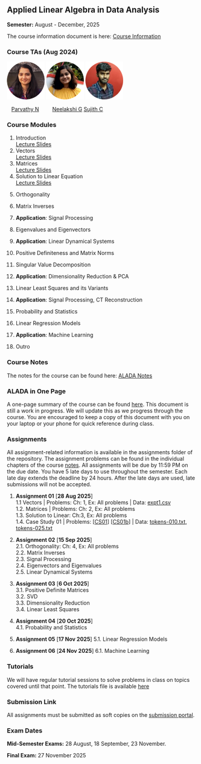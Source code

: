 ## Applied Linear Algebra in Data Analysis

**Semester:** August - December, 2025

The course information document is here: [Course Information](info.pdf)

### Course TAs (Aug 2024) 
<p align="left">
  <img src="tas/parvathy.png" alt="Parvathy" width="100"/>
  <img src="tas/neelakshi.png" alt="Neelakshi" width="100"/>
  <img src="tas/sujithc.png" alt="Sujith" width="100"/>
  <!-- <img src="tas/diwakar.png" alt="Diwakar" width="100"/> -->
</p>

<p align="left">
  &nbsp;&nbsp;&nbsp;<span><a href="https://github.com/ParvN">Parvathy N</a></span> &nbsp;&nbsp;&nbsp;&nbsp;&nbsp;&nbsp;&nbsp;
  <span><a href="">Neelakshi G</a></span> 
  <span><a href="https://github.com/SujithChristopher">Sujith C</a></span> &nbsp;&nbsp;&nbsp;&nbsp;&nbsp;
  <!-- <span><a href="https://github.com/bkdiwakar34">Diwakar BR</a></span> &nbsp;&nbsp;&nbsp; -->
</p>


### Course Modules

1. Introduction \
[Lecture Slides](lecture_slides/00-why_do_this_course.pdf) 
2. Vectors \
[Lecture Slides](lecture_slides/01-vector-spaces.pdf)
3. Matrices \
[Lecture Slides](lecture_slides/02-matrices.pdf)
4. Solution to Linear Equation \
[Lecture Slides](lecture_slides/03-solnslineareqns.pdf)
<!-- 5. Case Study 01 + Applications \ -->
<!-- [Lecture Slides](lecture_slides/casestudy-01.pdf) -->
5. Orthogonality
<!-- [Lecture Slides](lecture_slides/04-orthogonality.pdf) -->
6. Matrix Inverses
<!-- [Lecture Slides](lecture_slides/05-matrixinverses.pdf) -->
7. **Application**: Signal Processing
<!-- [Lecture Slides](lecture_slides/06-signalprocessing.ipynb) -->
8. Eigenvalues and Eigenvectors
<!-- [Lecture Slides](lecture_slides/07-eigenvalvec.pdf) -->
9. **Application**: Linear Dynamical Systems
<!-- [Lecture Slides](lecture_slides/08-pdmatnorm.pdf) -->
10. Positive Definiteness and Matrix Norms
<!-- [Lecture Slides](lecture_slides/08-pdmatnorm.pdf) -->
11. Singular Value Decomposition
<!-- [Lecture Slides](lecture_slides/10-svd.pdf) -->
12. **Application**: Dimensionality Reduction & PCA
<!-- [Lecture Slides](lecture_slides/11-dimredpca.pdf) -->
13. Linear Least Squares and its Variants
<!-- [Lecture Slides](lecture_slides/12-opt.pdf) -->
14. **Application**: Signal Processing, CT Reconstruction
<!-- [Lecture Slides](lecture_slides/12-opt.pdf) -->
15. Probability and Statistics
<!-- [Lecture Slides](lecture_slides/12-opt.pdf) -->
16. Linear Regression Models
<!-- [Lecture Slides](lecture_slides/12-opt.pdf) -->
17. **Application**: Machine Learning
<!-- [Lecture Slides](lecture_slides/12-opt.pdf) -->
18. Outro

### Course Notes
The notes for the course can be found here: [ALADA Notes](notes/aladanotes.pdf)

### ALADA in One Page
A one-page summary of the course can be found [here](notes/onepage.pdf). This document is still a work in progress. We will update this as we progress through the course. You are encouraged to keep a copy of this document with you on your laptop or your phone for quick reference during class.

### Assignments
All assignment-related information is available in the assignments folder of the repository. The assignment problems can be found in the individual chapters of the course [notes](notes/aladanotes.pdf). All assignments will be due by 11:59 PM on the due date. You have 5 late days to use throughout the semester. Each late day extends the deadline by 24 hours. After the late days are used, late submissions will not be accepted.

1. **Assignment 01** [**28 Aug 2025**] \
    1.1 Vectors | Problems: Ch: 1, Ex: All problems | Data: [expt1.csv](assignments/vectors/expt1.csv) \
    1.2. Matrices | Problems: Ch: 2, Ex: All problems \
    1.3. Solution to Linear: Ch:3, Ex: All problems \
    1.4. Case Study 01 | Problems: [[CS01](case_studies/case_study_01.ipynb)] [[CS01b](case_studies/case_study_01b.ipynb)] | Data: [tokens-010.txt](case_studies/data/case_study_01/tokens-010.txt), [tokens-025.txt](case_studies/data/case_study_01/tokens-025.txt) 
    
2. **Assignment 02** [**15 Sep 2025**] \
    2.1. Orthogonality: Ch: 4, Ex: All problems \
    2.2. Matrix Inverses \
    2.3. Signal Processing \
    2.4. Eigenvectors and Eigenvalues \
    2.5. Linear Dynamical Systems

3. **Assignment 03** [**6 Oct 2025**] \
    3.1. Positive Definite Matrices \
    3.2. SVD \
    3.3. Dimensionality Reduction \
    3.4. Linear Least Squares
    
4. **Assignment 04** [**20 Oct 2025**] \
    4.1. Probability and Statistics

5. **Assignment 05** [**17 Nov 2025**]
    5.1. Linear Regression Models

6. **Assignment 06** [**24 Nov 2025**]
    6.1. Machine Learning


### Tutorials
We will have regular tutorial sessions to solve problems in class on topics covered until that point. The tutorials file is available [here](assignments/tutorial.pdf)

### Submission Link
All assignments must be submitted as soft copies on the [submission portal]().

### Exam Dates
**Mid-Semester Exams:** 28 August, 18 September, 23 November.

**Final Exam:** 27 November 2025

<!-- ## ALADA Animations
The repository also has a set of interactive animations to demonstrate some of the concepts covered in the course. You can find details about these animations [here](aladaanim.md). -->
